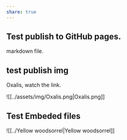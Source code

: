 ```yaml
---
share: true
---
```

## Test publish to GitHub pages.
markdown file.

## test publish img
Oxalis, watch the link.

![[../assets/img/Oxalis.png|Oxalis.png]]

## Test Embeded files

![[../Yellow woodsorrel|Yellow woodsorrel]]